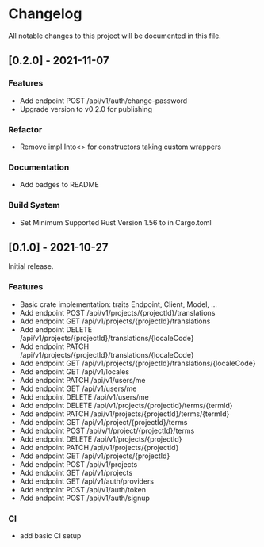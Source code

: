 # Changelog
All notable changes to this project will be documented in this file.

## [0.2.0] - 2021-11-07

### Features

- Add endpoint POST /api/v1/auth/change-password
- Upgrade version to v0.2.0 for publishing

### Refactor

- Remove impl Into<> for constructors taking custom wrappers

### Documentation

- Add badges to README

### Build System
- Set Minimum Supported Rust Version 1.56 to in Cargo.toml

## [0.1.0] - 2021-10-27

Initial release.

### Features

- Basic crate implementation: traits Endpoint, Client, Model, ...
- Add endpoint POST /api/v1/projects/{projectId}/translations
- Add endpoint GET /api/v1/projects/{projectId}/translations
- Add endpoint DELETE /api/v1/projects/{projectId}/translations/{localeCode}
- Add endpoint PATCH /api/v1/projects/{projectId}/translations/{localeCode}
- Add endpoint GET /api/v1/projects/{projectId}/translations/{localeCode}
- Add endpoint GET /api/v1/locales
- Add endpoint PATCH /api/v1/users/me
- Add endpoint GET /api/v1/users/me
- Add endpoint DELETE /api/v1/users/me
- Add endpoint DELETE /api/v1/projects/{projectId}/terms/{termId}
- Add endpoint PATCH /api/v1/projects/{projectId}/terms/{termId}
- Add endpoint GET /api/v1/project/{projectId}/terms
- Add endpoint POST /api/v/1/project/{projectId}/terms
- Add endpoint DELETE /api/v1/projects/{projectId}
- Add endpoint PATCH /api/v1/projects/{projectId}
- Add endpoint GET /api/v1/projects/{projectId}
- Add endpoint POST /api/v1/projects
- Add endpoint GET /api/v1/projects
- Add endpoint GET /api/v1/auth/providers
- Add endpoint POST /api/v1/auth/token
- Add endpoint POST /api/v1/auth/signup

### CI

- add basic CI setup


<!-- generated by git-cliff -->


